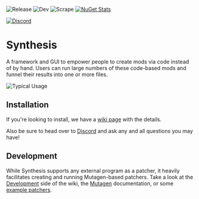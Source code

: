 ![Release](https://github.com/Mutagen-Modding/Synthesis/workflows/Release/badge.svg) ![Dev](https://github.com/Mutagen-Modding/Synthesis/workflows/Dev/badge.svg) ![Scrape](https://github.com/Mutagen-Modding/Synthesis.Registry/workflows/Scrape/badge.svg) [![NuGet Stats](https://img.shields.io/nuget/v/Synthesis.Bethesda.svg)](https://www.nuget.org/packages/Synthesis.Bethesda)

[![Discord](https://discordapp.com/api/guilds/759302581448474626/widget.png)](https://discord.gg/53KMEsW)

# Synthesis
A framework and GUI to empower people to create mods via code instead of by hand.  Users can run large numbers of these code-based mods and funnel their results into one or more files. 

![Typical Usage](https://i.imgur.com/Wj2fGaF.gif)

## Installation
If you're looking to install, we have a [wiki page](https://github.com/Mutagen-Modding/Synthesis/wiki/Installation) with the details.

Also be sure to head over to [Discord](https://discord.gg/53KMEsW) and ask any and all questions you may have!

## Development
While Synthesis supports any external program as a patcher, it heavily facilitates creating and running Mutagen-based patchers.
Take a look at the [Development](https://github.com/Mutagen-Modding/Synthesis/wiki/Create-a-Patcher) side of the wiki, the [Mutagen](https://github.com/Mutagen-Modding/Mutagen/wiki) documentation, or some [example patchers](https://github.com/Mutagen-Modding/Synthesis/network/dependents?package_id=UGFja2FnZS0xMzg1MjY1MjYz).

